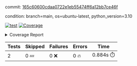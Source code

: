 commit: [165c60600cdaa0722e1eb55474ff6a12bb7ce46f](https://github.com/rcmdnk/python-template/tree/165c60600cdaa0722e1eb55474ff6a12bb7ce46f)

condition: branch=main, os=ubuntu-latest, python_version=3.10

[![test](https://github.com/rcmdnk/python-template/actions/workflows/test.yml/badge.svg)](https://github.com/rcmdnk/python-template/actions/runs/9829540589)
<a href="https://github.com/rcmdnk/python-template/blob/165c60600cdaa0722e1eb55474ff6a12bb7ce46f/README.md"><img alt="Coverage" src="https://img.shields.io/badge/Coverage-100%25-brightgreen.svg" /></a><details><summary>Coverage Report </summary><table><tr><th>File</th><th>Stmts</th><th>Miss</th><th>Cover</th></tr><tbody><tr><td><b>TOTAL</b></td><td><b>4</b></td><td><b>0</b></td><td><b>100%</b></td></tr></tbody></table></details>

| Tests | Skipped | Failures | Errors | Time |
| ----- | ------- | -------- | -------- | ------------------ |
| 2 | 0 :zzz: | 0 :x: | 0 :fire: | 0.884s :stopwatch: |

